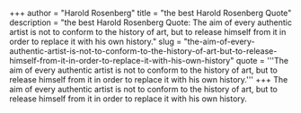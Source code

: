 +++
author = "Harold Rosenberg"
title = "the best Harold Rosenberg Quote"
description = "the best Harold Rosenberg Quote: The aim of every authentic artist is not to conform to the history of art, but to release himself from it in order to replace it with his own history."
slug = "the-aim-of-every-authentic-artist-is-not-to-conform-to-the-history-of-art-but-to-release-himself-from-it-in-order-to-replace-it-with-his-own-history"
quote = '''The aim of every authentic artist is not to conform to the history of art, but to release himself from it in order to replace it with his own history.'''
+++
The aim of every authentic artist is not to conform to the history of art, but to release himself from it in order to replace it with his own history.
